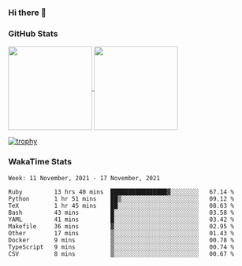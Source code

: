 ### Hi there 👋

### GitHub Stats

<a href="https://github.com/anuraghazra/github-readme-stats">
  <img align="center" height="170px" src="https://github-readme-stats.vercel.app/api/top-langs/?username=tksfjt1024&layout=compact&count_private=true&show_icons=true&show_icons=true&theme=graywhite" />
</a>
<a href="https://github.com/anuraghazra/github-readme-stats">
  <img align="center" height="170px" src="https://github-readme-stats.vercel.app/api?username=tksfjt1024&count_private=true&show_icons=true&show_icons=true&theme=graywhite" />
</a>

[![trophy](https://github-profile-trophy.vercel.app/?username=tksfjt1024)](https://github.com/ryo-ma/github-profile-trophy)

### WakaTime Stats

<!--START_SECTION:waka-->
```text
Week: 11 November, 2021 - 17 November, 2021

Ruby         13 hrs 40 mins  ████████████████▓░░░░░░░░   67.14 % 
Python       1 hr 51 mins    ██▒░░░░░░░░░░░░░░░░░░░░░░   09.12 % 
TeX          1 hr 45 mins    ██░░░░░░░░░░░░░░░░░░░░░░░   08.63 % 
Bash         43 mins         █░░░░░░░░░░░░░░░░░░░░░░░░   03.58 % 
YAML         41 mins         █░░░░░░░░░░░░░░░░░░░░░░░░   03.42 % 
Makefile     36 mins         ▓░░░░░░░░░░░░░░░░░░░░░░░░   02.95 % 
Other        17 mins         ▒░░░░░░░░░░░░░░░░░░░░░░░░   01.43 % 
Docker       9 mins          ▒░░░░░░░░░░░░░░░░░░░░░░░░   00.78 % 
TypeScript   9 mins          ▒░░░░░░░░░░░░░░░░░░░░░░░░   00.74 % 
CSV          8 mins          ▒░░░░░░░░░░░░░░░░░░░░░░░░   00.67 % 
```
<!--END_SECTION:waka-->
